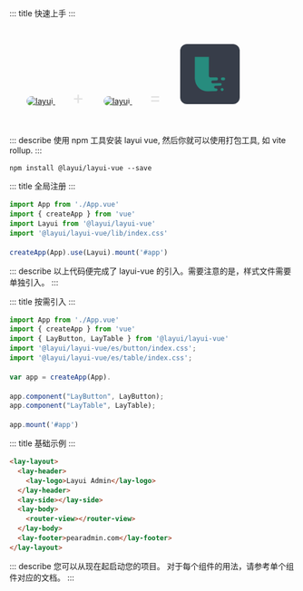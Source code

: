 ::: title 快速上手
:::

<br>

<p>
  <a href="http://layui-vue.pearadmin.com" style="margin-left:30px;">
    <img src="https://portrait.gitee.com/uploads/avatars/namespace/2868/8605626_layui_1634311144.png" alt="layui" width="105" style="border-radius:12px;">
  </a>
  <span style="font-size:32px;color:#e2e2e2;margin:30px;">+</span>
  <a href="http://layui-vue.pearadmin.com">
    <img src="https://qn.antdv.com/vue.png" alt="layui" width="105" style="border-radius:12px;">
  </a>
  <span style="font-size:32px;color:#e2e2e2;margin:30px;">=</span>
  <a href="http://layui-vue.pearadmin.com">
    <img src="../../../src/assets/logo.jpg" alt="layui" width="105" style="border-radius:12px;">
  </a>
</p>

<br>

::: describe 使用 npm 工具安装 layui vue, 然后你就可以使用打包工具, 如 vite rollup.
:::

```
npm install @layui/layui-vue --save
```
::: title 全局注册
:::

```js
import App from './App.vue'
import { createApp } from 'vue'
import Layui from '@layui/layui-vue'
import '@layui/layui-vue/lib/index.css'

createApp(App).use(Layui).mount('#app')
```
::: describe 以上代码便完成了 layui-vue 的引入。需要注意的是，样式文件需要单独引入。
:::

::: title 按需引入
:::

```js
import App from './App.vue'
import { createApp } from 'vue'
import { LayButton, LayTable } from '@layui/layui-vue'
import '@layui/layui-vue/es/button/index.css';
import '@layui/layui-vue/es/table/index.css';

var app = createApp(App).

app.component("LayButton", LayButton);
app.component("LayTable", LayTable);

app.mount('#app')
```

::: title 基础示例
:::

```html
<lay-layout>
  <lay-header>
    <lay-logo>Layui Admin</lay-logo>
  </lay-header>
  <lay-side></lay-side>
  <lay-body>
    <router-view></router-view>
  </lay-body>
  <lay-footer>pearadmin.com</lay-footer>
</lay-layout>
```
::: describe 您可以从现在起启动您的项目。 对于每个组件的用法，请参考单个组件对应的文档。
:::

